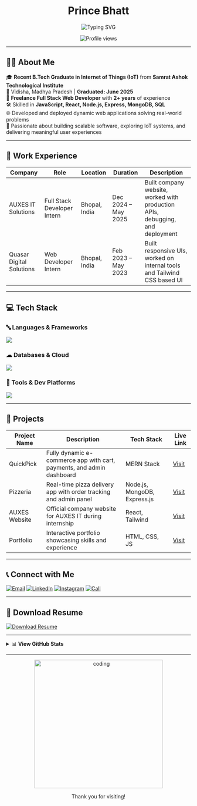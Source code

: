 <!-- Typing SVG Banner -->
<h1 align="center">Prince Bhatt</h1>
<p align="center">
  <img src="https://readme-typing-svg.demolab.com/?lines=Full+Stack+Developer;Freelancer;Tech+Consultant;JavaScript+%7C+ReactJS+%7C+Java+%7C+MongoDB/SQL;Passionate+About+Building+Web+Apps&font=Fira+Code&center=true&width=600&height=45&pause=1000" alt="Typing SVG" />
</p>
<p align="center">
  <img src="https://komarev.com/ghpvc/?username=princebhatt03&label=Profile%20views&color=0e75b6&style=flat" alt="Profile views" />
</p>

---

## 👨‍🎓 About Me

🎓 **Recent B.Tech Graduate in Internet of Things (IoT)** from **Samrat Ashok Technological Institute**  
📍 Vidisha, Madhya Pradesh | **Graduated: June 2025**  
💼 **Freelance Full Stack Web Developer** with **2+ years** of experience  
🛠 Skilled in **JavaScript, React, Node.js, Express, MongoDB, SQL**  
🌐 Developed and deployed dynamic web applications solving real-world problems  
🚀 Passionate about building scalable software, exploring IoT systems, and delivering meaningful user experiences  

---

## 💼 Work Experience

| Company               | Role                    | Location          | Duration            | Description                                                                 |
|-----------------------|-------------------------|-------------------|----------------------|-----------------------------------------------------------------------------|
| AUXES IT Solutions    | Full Stack Developer Intern | Bhopal, India      | Dec 2024 – May 2025  | Built company website, worked with production APIs, debugging, and deployment |
| Quasar Digital Solutions | Web Developer Intern     | Bhopal, India      | Feb 2023 – May 2023 | Built responsive UIs, worked on internal tools and Tailwind CSS based UI    |

---

## 💻 Tech Stack

### 🔤 Languages & Frameworks
<p>
  <img src="https://skillicons.dev/icons?i=js,java,react,nodejs,express,html,css" />
</p>

### ☁ Databases & Cloud
<p>
  <img src="https://skillicons.dev/icons?i=mongodb,mysql,aws,gcp" />
</p>

### 🧰 Tools & Dev Platforms
<p>
  <img src="https://skillicons.dev/icons?i=git,github,postman,photoshop,vscode,render" />
</p>

---

## 📁 Projects

| Project Name     | Description                                                                 | Tech Stack                    | Live Link                                      |
|------------------|-----------------------------------------------------------------------------|-------------------------------|------------------------------------------------|
| QuickPick        | Fully dynamic e-commerce app with cart, payments, and admin dashboard       | MERN Stack                    | [Visit](https://quick-pick-5e6b.onrender.com)  |
| Pizzeria         | Real-time pizza delivery app with order tracking and admin panel            | Node.js, MongoDB, Express.js | [Visit](https://pizza-ria.onrender.com)        |
| AUXES Website    | Official company website for AUXES IT during internship                     | React, Tailwind               | [Visit](https://api.auxes.in)                  |
| Portfolio        | Interactive portfolio showcasing skills and experience                      | HTML, CSS, JS                 | [Visit](https://princebhatt03.github.io/Portfolio) |

---

## 📞 Connect with Me

[![Email](https://img.shields.io/badge/Email-D14836?style=for-the-badge&logo=gmail&logoColor=white)](mailto:princebhatt316@gmail.com)
[![LinkedIn](https://img.shields.io/badge/LinkedIn-blue?style=for-the-badge&logo=linkedin&logoColor=white)](https://www.linkedin.com/in/prince-bhatt-0958a725a/)
[![Instagram](https://img.shields.io/badge/Instagram-E4405F?style=for-the-badge&logo=instagram&logoColor=white)](https://instagram.com/prince16.03)
[![Call](https://img.shields.io/badge/Phone-6265307739-blue?style=for-the-badge)](tel:+916265307739)

---

## 📄 Download Resume

[![Download Resume](https://img.shields.io/badge/Download%20Resume-Google%20Drive-blue?style=for-the-badge&logo=google-drive)](https://drive.google.com/file/d/1nwNp_1Xe-MuMb-iYqU-3T8t0zWC1prm0/view?usp=drivesdk)

---

<details>
  <summary>📊 <strong>View GitHub Stats</strong></summary>
  <br/>
  <p align="center">
    <img src="https://github-profile-trophy.vercel.app/?username=princebhatt03&theme=onedark" alt="Trophies" />
    <br/>
<!--     <img src="https://github-readme-stats.vercel.app/api?username=princebhatt03&show_icons=true&theme=github_dark" alt="GitHub Stats" /> -->
    <br/>
<p align="center">
  <img src="https://github-readme-stats.vercel.app/api?username=princebhatt03&show_icons=true&theme=radical" />
   <br/>
  <img src="https://github-readme-streak-stats.herokuapp.com?user=princebhatt03&theme=radical" />
  <br/>
    <img src="https://github-readme-stats.vercel.app/api/top-langs/?username=princebhatt03&layout=compact&theme=github_dark" alt="Top Languages" />
    <br/>
  </p>  
<!--     <img src="https://activity-graph.herokuapp.com/graph?username=princebhatt03&theme=dracula&hide_border=true" alt="Contribution Graph"/> -->
  </p>
</details>

---

<p align="center">
  <img src="https://media.giphy.com/media/qgQUggAC3Pfv687qPC/giphy.gif" width="350" alt="coding" />
</p>

<p align="center">
  Thank you for visiting!
</p>
